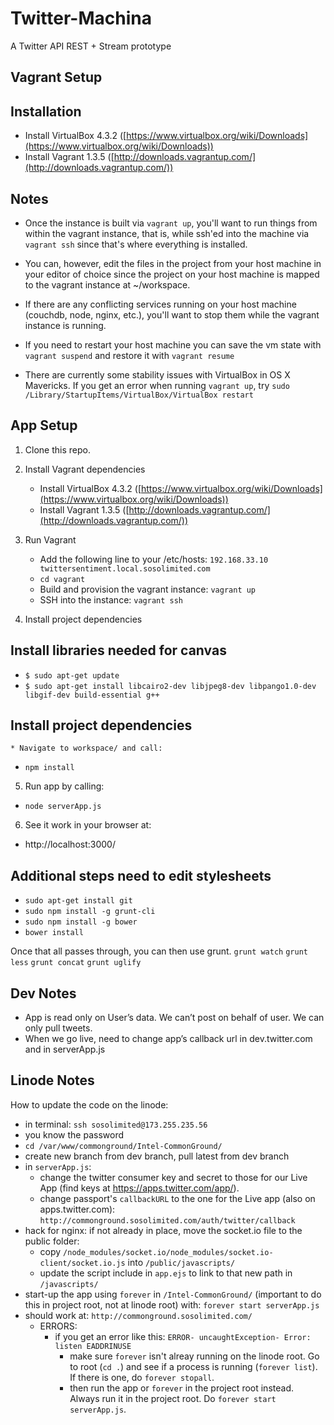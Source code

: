 Twitter-Machina
=============================
A Twitter API REST + Stream prototype

Vagrant Setup
-----

## Installation
* Install VirtualBox 4.3.2 ([https://www.virtualbox.org/wiki/Downloads](https://www.virtualbox.org/wiki/Downloads))
* Install Vagrant 1.3.5 ([http://downloads.vagrantup.com/](http://downloads.vagrantup.com/))


## Notes
* Once the instance is built via `vagrant up`, you'll want to run things from within the vagrant instance, that is, while ssh'ed into the machine via `vagrant ssh` since that's where everything is installed.

* You can, however, edit the files in the project from your host machine in your editor of choice since the project on your host machine is mapped to the vagrant instance at ~/workspace.

* If there are any conflicting services running on your host machine (couchdb, node, nginx, etc.), you'll want to stop them while the vagrant instance is running.

* If you need to restart your host machine you can save the vm state with `vagrant suspend` and restore it with `vagrant resume`

* There are currently some stability issues with VirtualBox in OS X Mavericks. If you get an error when running `vagrant up`, try `sudo /Library/StartupItems/VirtualBox/VirtualBox restart`



App Setup
-----

1. Clone this repo.

2. Install Vagrant dependencies
	* Install VirtualBox 4.3.2 ([https://www.virtualbox.org/wiki/Downloads](https://www.virtualbox.org/wiki/Downloads))
	* Install Vagrant 1.3.5 ([http://downloads.vagrantup.com/](http://downloads.vagrantup.com/))

3. Run Vagrant
	* Add the following line to your /etc/hosts: `192.168.33.10 twittersentiment.local.sosolimited.com` 
	* `cd vagrant`
	* Build and provision the vagrant instance: `vagrant up`
	* SSH into the instance: `vagrant ssh`

4. Install project dependencies 

## Install libraries needed for canvas
* ```$ sudo apt-get update ```
* ```$ sudo apt-get install libcairo2-dev libjpeg8-dev libpango1.0-dev libgif-dev build-essential g++```

## Install project dependencies 
	* Navigate to workspace/ and call:
   * ```npm install```

5. Run app by calling:
  * ```node serverApp.js```

6. See it work in your browser at:
  * http://localhost:3000/

## Additional steps need to edit stylesheets
* ```sudo apt-get install git```
* ```sudo npm install -g grunt-cli```
* ```sudo npm install -g bower```
* ```bower install```

Once that all passes through, you can then use grunt.
```grunt watch```
```grunt less```
```grunt concat```
```grunt uglify```



Dev Notes
-----

* App is read only on User’s data. We can’t post on behalf of user. We can only pull tweets.
* When we go live, need to change app’s callback url in dev.twitter.com and in serverApp.js


Linode Notes
-----

How to update the code on the linode:
* in terminal: `ssh sosolimited@173.255.235.56`
* you know the password
* `cd /var/www/commonground/Intel-CommonGround/`
* create new branch from dev branch, pull latest from dev branch
* in `serverApp.js`:
	* change the twitter consumer key and secret to those for our Live App (find keys at https://apps.twitter.com/app/).
	* change passport's `callbackURL` to the one for the Live app (also on apps.twitter.com): `http://commonground.sosolimited.com/auth/twitter/callback`
* hack for nginx: if not already in place, move the socket.io file to the public folder:
	* copy `/node_modules/socket.io/node_modules/socket.io-client/socket.io.js` into `/public/javascripts/`
	* update the script include in `app.ejs` to link to that new path in `/javascripts/`
* start-up the app using `forever` in `/Intel-CommonGround/` (important to do this in project root, not at linode root) with: `forever start serverApp.js`
* should work at: `http://commonground.sosolimited.com/`
	* ERRORS:
		* if you get an error like this: `ERROR- uncaughtException- Error: listen EADDRINUSE`
			* make sure `forever` isn't alreay running on the linode root. Go to root (`cd .`) and see if a process is running (`forever list`). If there is one, do `forever stopall`.
			* then run the app or `forever` in the project root instead. Always run it in the project root. Do `forever start serverApp.js`.

